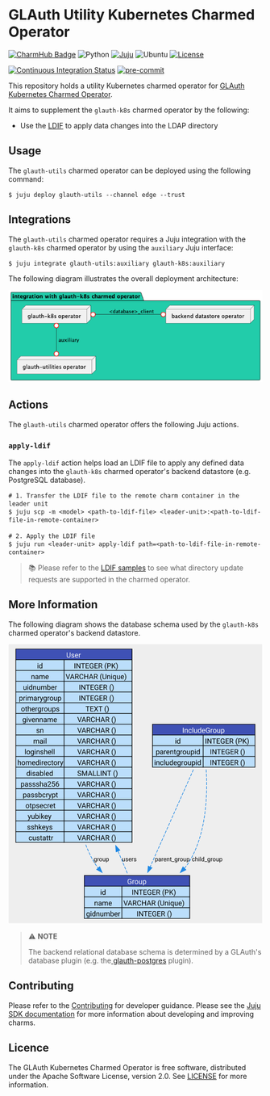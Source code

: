 # GLAuth Utility Kubernetes Charmed Operator

[![CharmHub Badge](https://charmhub.io/glauth-utils/badge.svg)](https://charmhub.io/glauth-utils)
![Python](https://img.shields.io/python/required-version-toml?label=Python&tomlFilePath=https://raw.githubusercontent.com/canonical/glauth-utils/main/pyproject.toml)
[![Juju](https://img.shields.io/badge/Juju%20-3.0+-%23E95420)](https://github.com/juju/juju)
![Ubuntu](https://img.shields.io/badge/Ubuntu-22.04-E95420?label=Ubuntu&logo=ubuntu&logoColor=white)
[![License](https://img.shields.io/github/license/canonical/glauth-utils?label=License)](https://github.com/canonical/glauth-k8s-operator/blob/main/LICENSE)

[![Continuous Integration Status](https://github.com/canonical/glauth-utils/actions/workflows/on_push.yaml/badge.svg?branch=main)](https://github.com/canonical/glauth-utils/actions?query=branch%3Amain)
[![pre-commit](https://img.shields.io/badge/pre--commit-enabled-brightgreen?logo=pre-commit)](https://github.com/pre-commit/pre-commit)

This repository holds a utility Kubernetes charmed operator
for [GLAuth Kubernetes Charmed Operator](https://github.com/canonical/glauth-k8s-operator).

It aims to supplement the `glauth-k8s` charmed operator by the following:

- Use the [LDIF](https://en.wikipedia.org/wiki/LDAP_Data_Interchange_Format) to
  apply data changes into the LDAP directory

## Usage

The `glauth-utils` charmed operator can be deployed using the following command:

```shell
$ juju deploy glauth-utils --channel edge --trust
```

## Integrations

The `glauth-utils` charmed operator requires a Juju integration with the
`glauth-k8s` charmed operator by using the `auxiliary` Juju interface:

```shell
$ juju integrate glauth-utils:auxiliary glauth-k8s:auxiliary
```

The following diagram illustrates the overall deployment architecture:

![deployment](img/integration.png)

## Actions

The `glauth-utils` charmed operator offers the following Juju actions.

### `apply-ldif`

The `apply-ldif` action helps load an LDIF file to apply any defined data
changes into the `glauth-k8s` charmed operator's backend datastore (e.g.
PostgreSQL database).

```shell
# 1. Transfer the LDIF file to the remote charm container in the leader unit
$ juju scp -m <model> <path-to-ldif-file> <leader-unit>:<path-to-ldif-file-in-remote-container>

# 2. Apply the LDIF file
$ juju run <leader-unit> apply-ldif path=<path-to-ldif-file-in-remote-container>
```

> 📚 Please refer to the [LDIF samples](SAMPLES.md) to see what directory update
> requests are supported in the charmed operator.

## More Information

The following diagram shows the database schema used by the `glauth-k8s`
charmed operator's backend datastore.

![database_schema](img/database_schema_diagram.svg)

> ⚠️ **NOTE**
>
> The backend relational database schema is determined by a GLAuth's database
> plugin (e.g. the[ glauth-postgres](https://github.com/glauth/glauth-postgres)
> plugin).

## Contributing

Please refer to the [Contributing](CONTRIBUTING.md) for developer guidance.
Please see the [Juju SDK documentation](https://juju.is/docs/sdk) for more
information about developing and improving charms.

## Licence

The GLAuth Kubernetes Charmed Operator is free software, distributed under the
Apache Software License, version 2.0.
See [LICENSE](LICENSE) for more information.
